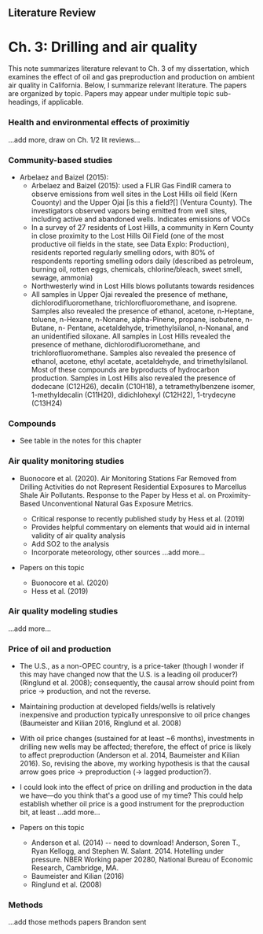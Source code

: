 ## Literature Review
# Ch. 3: Drilling and air quality

This note summarizes literature relevant to Ch. 3 of my dissertation, which examines the effect of oil and gas preproduction and production on ambient air quality in California. Below, I summarize relevant literature. The papers are organized by topic. Papers may appear under multiple topic sub-headings, if applicable.

### Health and environmental effects of proximitiy
...add more, draw on Ch. 1/2 lit reviews...

### Community-based studies
- Arbelaez and Baizel (2015):
  - Arbelaez and Baizel (2015): used a FLIR Gas FindIR camera to observe emissions from well sites in the Lost Hills oil field (Kern Couonty) and the Upper Ojai [is this a field?[] (Ventura County). The investigators observed vapors being emitted from well sites, including active and abandoned wells. Indicates emissions of VOCs
  - In a survey of 27 residents of Lost Hills, a community in Kern County in close proximity to the Lost Hills Oil Field (one of the most productive oil fields in the state, see Data Explo: Production), residents reported regularly smelling odors, with 80% of respondents reporting smelling odors daily (described as petroleum, burning oil, rotten eggs, chemicals, chlorine/bleach, sweet smell, sewage, ammonia)
  - Northwesterly wind in Lost Hills blows pollutants towards residences
  - All samples in Upper Ojai revealed the presence of methane, dichlorodifluoromethane, trichlorofluoromethane, and isoprene. Samples also revealed the presence of ethanol, acetone, n-Heptane, toluene, n-Hexane, n-Nonane, alpha-Pinene, propane, isobutene, n-Butane, n- Pentane, acetaldehyde, trimethylsilanol, n-Nonanal, and an unidentified siloxane.
All samples in Lost Hills
revealed the presence of methane,
dichlorodifluoromethane, and
trichlorofluoromethane. Samples
also
revealed the presence of ethanol, acetone, ethyl acetate, acetaldehyde, and trimethylsilanol. Most of these compounds are byproducts of hydrocarbon production.
Samples in Lost Hills also revealed the presence of dodecane (C12H26), decalin (C10H18), a tetramethylbenzene isomer, 1-methyldecalin (C11H20), didichlohexyl (C12H22), 1-trydecyne (C13H24)

### Compounds
- See table in the notes for this chapter

### Air quality monitoring studies
- Buonocore et al. (2020). Air Monitoring Stations Far Removed from Drilling Activities do not Represent Residential Exposures to Marcellus Shale Air Pollutants. Response to the Paper by Hess et al. on Proximity-Based Unconventional Natural Gas Exposure Metrics.
  - Critical response to recently published study by Hess et al. (2019)
  - Provides helpful commentary on elements that would aid in internal validity of air quality analysis
  - Add SO2 to the analysis
  - Incorporate meteorology, other sources
...add more...

- Papers on this topic
  - Buonocore et al. (2020)
  - Hess et al. (2019)

### Air quality modeling studies
...add more...

### Price of oil and production
- The U.S., as a non-OPEC country, is a price-taker (though I wonder if this may have changed now that the U.S. is a leading oil producer?) (Ringlund et al. 2008); consequently, the causal arrow should point from price -> production, and not the reverse.
- Maintaining production at developed fields/wells is relatively inexpensive and production typically unresponsive to oil price changes (Baumeister and Kilian 2016, Ringlund et al. 2008)
- With oil price changes (sustained for at least ~6 months), investments in drilling new wells may be affected; therefore, the effect of price is likely to affect preproduction (Anderson et al. 2014, Baumeister and Kilian 2016). So, revising the above, my working hypothesis is that the causal arrow goes price -> preproduction (-> lagged production?).
- I could look into the effect of price on drilling and production in the data  we have—do you think that's a good use of my time? This could help establish whether oil price is a good instrument for the preproduction bit, at least
...add more...

- Papers on this topic
  - Anderson et al. (2014) -- need to download! Anderson, Soren T., Ryan Kellogg, and Stephen W. Salant. 2014. Hotelling under pressure. NBER Working paper 20280, National Bureau of Economic Research, Cambridge, MA.
  - Baumeister and Kilian (2016)
  - Ringlund et al. (2008)

### Methods

...add those methods papers Brandon sent
